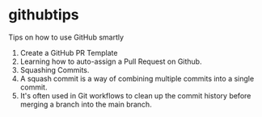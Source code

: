 # githubtips
Tips on how to use GitHub smartly
1. Create a GitHub PR Template
2. Learning how to auto-assign a Pull Request on Github.
3. Squashing Commits.
4. A squash commit is a way of combining multiple commits into a single commit.
5. It's often used in Git workflows to clean up the commit history before merging a branch into the main branch.